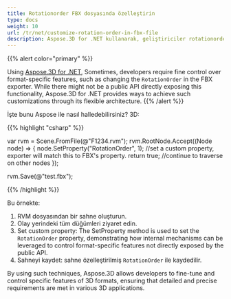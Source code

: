 ```yaml
---
title: Rotationorder FBX dosyasında özelleştirin
type: docs
weight: 10
url: /tr/net/customize-rotation-order-in-fbx-file
description: Aspose.3D for .NET kullanarak, geliştiriciler rotationorder gibi yerel FBX özelliklerini özelleştirebilir.
---
```

{{% alert color="primary" %}}

Using [Aspose.3D for .NET](https://products.aspose.com/3d/net/), Sometimes, developers require fine control over format-specific features, such as changing the `RotationOrder` in the FBX exporter. While there might not be a public API directly exposing this functionality, Aspose.3D for .NET provides ways to achieve such customizations through its flexible architecture.
{{% /alert %}}



İşte bunu Aspose ile nasıl halledebilirsiniz? 3D:

{{% highlight "csharp" %}}

var rvm = Scene.FromFile(@"F1234.rvm");
rvm.RootNode.Accept((Node node) =>
{
    node.SetProperty("RotationOrder", 1); //set a custom property, exporter will match this to FBX's property.
    return true; //continue to traverse on other nodes 
});

rvm.Save(@"test.fbx");

{{% /highlight %}}

Bu örnekte:

1. RVM dosyasından bir sahne oluşturun.
1. Olay yerindeki tüm düğümleri ziyaret edin.
1.   Set custom property: The SetProperty method is used to set the `RotationOrder` property, demonstrating how internal mechanisms can be leveraged to control format-specific features not directly exposed by the public API.
1. Sahneyi kaydet: sahne özelleştirilmiş `RotationOrder` ile kaydedilir.

By using such techniques, Aspose.3D allows developers to fine-tune and control specific features of 3D formats, ensuring that detailed and precise requirements are met in various 3D applications.